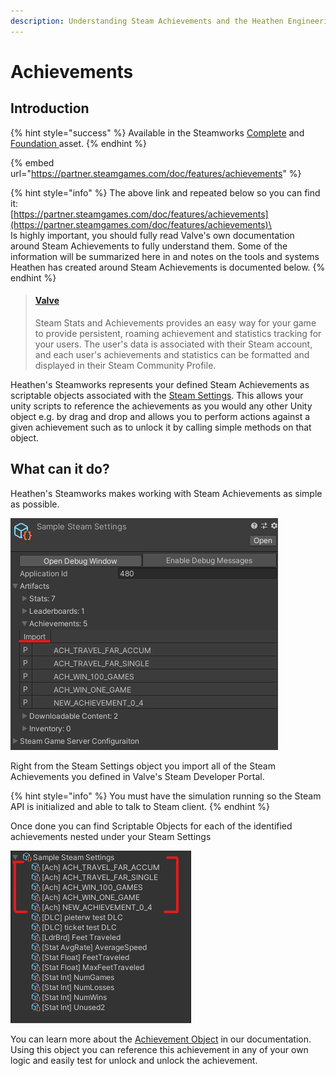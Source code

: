 ```yaml
---
description: Understanding Steam Achievements and the Heathen Engineering tool kit
---
```


# Achievements

## Introduction

{% hint style="success" %}
Available in the Steamworks [Complete](https://assetstore.unity.com/packages/tools/integration/steamworks-v2-complete-190316) and [Foundation ](https://assetstore.unity.com/packages/tools/utilities/ux-v2-foundation-202671)asset.
{% endhint %}

{% embed url="https://partner.steamgames.com/doc/features/achievements" %}

{% hint style="info" %}
The above link and repeated below so you can find it:\
[https://partner.steamgames.com/doc/features/achievements](https://partner.steamgames.com/doc/features/achievements)\
\
Is highly important, you should fully read Valve's own documentation around Steam Achievements to fully understand them. Some of the information will be summarized here in and notes on the tools and systems Heathen has created around Steam Achievements is documented below.&#x20;
{% endhint %}

> #### [Valve](https://partner.steamgames.com/doc/features/achievements)
>
> Steam Stats and Achievements provides an easy way for your game to provide persistent, roaming achievement and statistics tracking for your users. The user's data is associated with their Steam account, and each user's achievements and statistics can be formatted and displayed in their Steam Community Profile.

Heathen's Steamworks represents your defined Steam Achievements as scriptable objects associated with the [Steam Settings](../objects/steam-settings.md). This allows your unity scripts to reference the achievements as you would any other Unity object e.g. by drag and drop and allows you to perform actions against a given achievement such as to unlock it by calling simple methods on that object.

## What can it do?

Heathen's Steamworks makes working with Steam Achievements as simple as possible.

![](<../../../.gitbook/assets/image (176) (1) (1) (1).png>)

Right from the Steam Settings object you import all of the Steam Achievements you defined in Valve's Steam Developer Portal.

{% hint style="info" %}
You must have the simulation running so the Steam API is initialized and able to talk to Steam client.
{% endhint %}

Once done you can find Scriptable Objects for each of the identified achievements nested under your Steam Settings

![](<../../../.gitbook/assets/image (167) (1) (1) (1) (1) (1).png>)

You can learn more about the [Achievement Object](../objects/achievement-object.md) in our documentation. Using this object you can reference this achievement in any of your own logic and easily test for unlock and unlock the achievement.
